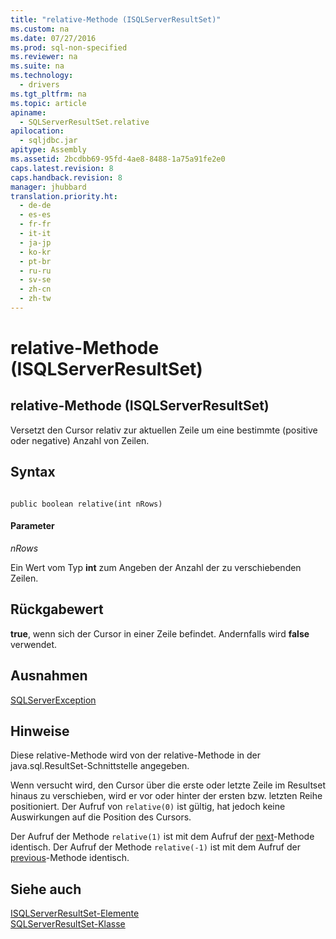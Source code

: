 ```yaml
---
title: "relative-Methode (ISQLServerResultSet)"
ms.custom: na
ms.date: 07/27/2016
ms.prod: sql-non-specified
ms.reviewer: na
ms.suite: na
ms.technology: 
  - drivers
ms.tgt_pltfrm: na
ms.topic: article
apiname: 
  - SQLServerResultSet.relative
apilocation: 
  - sqljdbc.jar
apitype: Assembly
ms.assetid: 2bcdbb69-95fd-4ae8-8488-1a75a91fe2e0
caps.latest.revision: 8
caps.handback.revision: 8
manager: jhubbard
translation.priority.ht: 
  - de-de
  - es-es
  - fr-fr
  - it-it
  - ja-jp
  - ko-kr
  - pt-br
  - ru-ru
  - sv-se
  - zh-cn
  - zh-tw
---
```

# relative-Methode (ISQLServerResultSet)
    
## relative\-Methode \(ISQLServerResultSet\)  
 Versetzt den Cursor relativ zur aktuellen Zeile um eine bestimmte \(positive oder negative\) Anzahl von Zeilen.  
  
## Syntax  
  
```  
  
public boolean relative(int nRows)  
```  
  
#### Parameter  
 *nRows*  
  
 Ein Wert vom Typ **int** zum Angeben der Anzahl der zu verschiebenden Zeilen.  
  
## Rückgabewert  
 **true**, wenn sich der Cursor in einer Zeile befindet. Andernfalls wird **false** verwendet.  
  
## Ausnahmen  
 [SQLServerException](../content/SQLServerException-Class.md)  
  
## Hinweise  
 Diese relative\-Methode wird von der relative\-Methode in der java.sql.ResultSet\-Schnittstelle angegeben.  
  
 Wenn versucht wird, den Cursor über die erste oder letzte Zeile im Resultset hinaus zu verschieben, wird er vor oder hinter der ersten bzw. letzten Reihe positioniert. Der Aufruf von `relative(0)` ist gültig, hat jedoch keine Auswirkungen auf die Position des Cursors.  
  
 Der Aufruf der Methode `relative(1)` ist mit dem Aufruf der [next](../content/next-Method--SQLServerResultSet-.md)\-Methode identisch. Der Aufruf der Methode `relative(-1)` ist mit dem Aufruf der [previous](../content/previous-Method--SQLServerResultSet-.md)\-Methode identisch.  
  
## Siehe auch  
 [ISQLServerResultSet-Elemente](../content/SQLServerResultSet-Members.md)   
 [SQLServerResultSet-Klasse](../content/SQLServerResultSet-Class.md)  
  
  